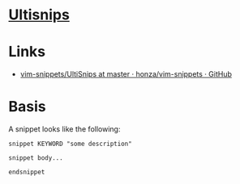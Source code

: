 # [Ultisnips](https://github.com/SirVer/ultisnips)

# Links

* [vim-snippets/UltiSnips at master · honza/vim-snippets · GitHub](https://github.com/honza/vim-snippets/tree/master/UltiSnips) 

# Basis

A snippet looks like the following:

```
snippet KEYWORD "some description"

snippet body...

endsnippet
```

